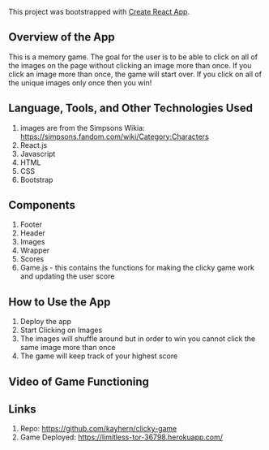 This project was bootstrapped with [Create React App](https://github.com/facebook/create-react-app).

## Overview of the App
This is a memory game. The goal for the user is to be able to click on all of the images on the page without clicking an image more than once. If you click an image more than once, the game will start over. If you click on all of the unique images only once then you win!

## Language, Tools, and Other Technologies Used
1. images are from the Simpsons Wikia: https://simpsons.fandom.com/wiki/Category:Characters
1. React.js
1. Javascript
1. HTML
1. CSS
1. Bootstrap

## Components
1. Footer
1. Header
1. Images
1. Wrapper
1. Scores
1. Game.js - this contains the functions for making the clicky game work and updating the user score

## How to Use the App
1. Deploy the app
1. Start Clicking on Images
1. The images will shuffle around but in order to win you cannot click the same image more than once
1. The game will keep track of your highest score

## Video of Game Functioning

## Links
1. Repo: https://github.com/kayhern/clicky-game
1. Game Deployed: https://limitless-tor-36798.herokuapp.com/